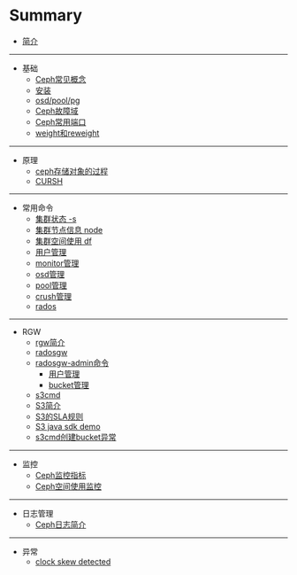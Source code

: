 # Summary

* [简介](README.md)

-----
* 基础
    * [Ceph常见概念](chapters/basic/ceph-basic-concept.md)
    * [安装](chapters/basic/ceph-basic-install.md)
    * [osd/pool/pg](chapters/basic/ceph-basic-osd-pool-pg.md)
    * [Ceph故障域](chapters/basic/ceph-failure-domains.md)
    * [Ceph常用端口](chapters/basic/ceph-basic-port.md)
    * [weight和reweight](chapters/basic/ceph-basic-weight.md)

-----
* 原理
    * [ceph存储对象的过程](chapters/concept/ceph-concept-store-process.md)
    * [CURSH](chapters/concept/ceph-concept-crush.md)

-----
* 常用命令
    * [集群状态 -s](chapters/command/ceph-command-status.md)
    * [集群节点信息 node](chapters/command/ceph-command-node.md)
    * [集群空间使用 df](chapters/command/ceph-command-df.md)
    * [用户管理](chapters/command/ceph-command-user.md)
    * [monitor管理](chapters/command/ceph-command-monitor.md)
    * [osd管理](chapters/command/ceph-command-osd.md)
    * [pool管理](chapters/command/ceph-command-osd-pool.md)
    * [crush管理](chapters/command/ceph-command-osd-crush.md)
    * [rados](chapters/command/ceph-command-rados.md)

-----
* RGW
    * [rgw简介](chapters/rgw/ceph-rgw-introduction.md)
    * [radosgw](chapters/rgw/ceph-rgw-radosgw.md)
    * [radosgw-admin命令](chapters/rgw/ceph-rgw-radosgw-admin.md)
        * [用户管理](chapters/rgw/ceph-rgw-radosgw-admin-user.md)
        * [bucket管理](chapters/rgw/ceph-rgw-radosgw-admin-bucket.md)
    * [s3cmd](chapters/rgw/ceph-rgw-s3cmd.md)
    * [S3简介](chapters/rgw/s3-introduction.md)
    * [S3的SLA规则](chapters/rgw/s3-sla.md)
    * [S3 java sdk demo](chapters/rgw/s3-java-sdk-demo.md)
    * [s3cmd创建bucket异常](chapters/rgw/ceph-rgw-s3cmd-mb-exception.md)

-----
* 监控
    * [Ceph监控指标](chapters/monitor/ceph-monitor-metrics.md)
    * [Ceph空间使用监控](chapters/monitor/ceph-monitor-usage.md)

-----
* 日志管理
    * [Ceph日志简介](chapters/log/ceph-log-introduction.md)

-----
* 异常
    * [clock skew detected](chapters/exception/ceph-exception-clock.md)

